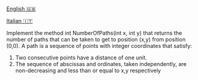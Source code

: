 
[English 🇬🇧](README.md) 

[Italian 🇮🇹 ](README.it.md)

Implement the method int NumberOfPaths(int x, int y) that returns the number of paths
that can be taken to get to position (x,y) from position (0,0). A path is a sequence of points with integer coordinates that satisfy:

1. Two consecutive points have a distance of one unit.
2. The sequence of abscissas and ordinates, taken independently, are non-decreasing and less than or equal to x,y respectively